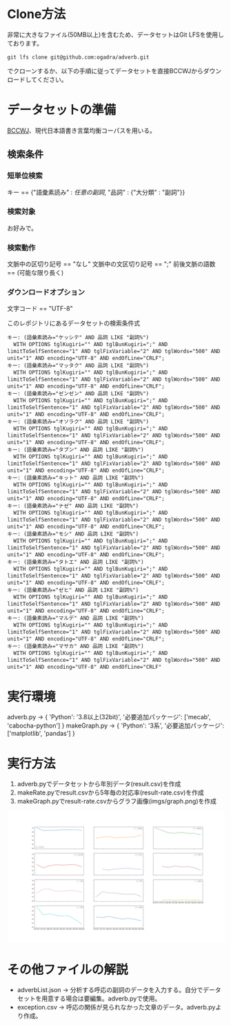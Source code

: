 # Clone方法
非常に大きなファイル(50MB以上)を含むため、データセットはGit LFSを使用しております。
```
git lfs clone git@github.com:ogadra/adverb.git
```
でクローンするか、以下の手順に従ってデータセットを直接BCCWJからダウンロードしてください。

# データセットの準備

[BCCWJ](https://chunagon.ninjal.ac.jp/)、現代日本語書き言葉均衡コーパスを用いる。

## 検索条件

### 短単位検索
キー == {"語彙素読み" : $任意の副詞$, "品詞" : {"大分類" : "副詞"}}

### 検索対象
お好みで。

### 検索動作
文脈中の区切り記号 == "なし"
文脈中の文区切り記号 == ";"
前後文脈の語数 == (可能な限り長く)

### ダウンロードオプション
文字コード == "UTF-8"

このレポジトリにあるデータセットの検索条件式
```
キー: (語彙素読み="ケッシテ" AND 品詞 LIKE "副詞%")
  WITH OPTIONS tglKugiri="" AND tglBunKugiri=";" AND limitToSelfSentence="1" AND tglFixVariable="2" AND tglWords="500" AND unit="1" AND encoding="UTF-8" AND endOfLine="CRLF";
キー: (語彙素読み="マッタク" AND 品詞 LIKE "副詞%")
  WITH OPTIONS tglKugiri="" AND tglBunKugiri=";" AND limitToSelfSentence="1" AND tglFixVariable="2" AND tglWords="500" AND unit="1" AND encoding="UTF-8" AND endOfLine="CRLF";
キー: (語彙素読み="ゼンゼン" AND 品詞 LIKE "副詞%")
  WITH OPTIONS tglKugiri="" AND tglBunKugiri=";" AND limitToSelfSentence="1" AND tglFixVariable="2" AND tglWords="500" AND unit="1" AND encoding="UTF-8" AND endOfLine="CRLF";
キー: (語彙素読み="オソラク" AND 品詞 LIKE "副詞%")
  WITH OPTIONS tglKugiri="" AND tglBunKugiri=";" AND limitToSelfSentence="1" AND tglFixVariable="2" AND tglWords="500" AND unit="1" AND encoding="UTF-8" AND endOfLine="CRLF";
キー: (語彙素読み="タブン" AND 品詞 LIKE "副詞%")
  WITH OPTIONS tglKugiri="" AND tglBunKugiri=";" AND limitToSelfSentence="1" AND tglFixVariable="2" AND tglWords="500" AND unit="1" AND encoding="UTF-8" AND endOfLine="CRLF";
キー: (語彙素読み="キット" AND 品詞 LIKE "副詞%")
  WITH OPTIONS tglKugiri="" AND tglBunKugiri=";" AND limitToSelfSentence="1" AND tglFixVariable="2" AND tglWords="500" AND unit="1" AND encoding="UTF-8" AND endOfLine="CRLF";
キー: (語彙素読み="ナゼ" AND 品詞 LIKE "副詞%")
  WITH OPTIONS tglKugiri="" AND tglBunKugiri=";" AND limitToSelfSentence="1" AND tglFixVariable="2" AND tglWords="500" AND unit="1" AND encoding="UTF-8" AND endOfLine="CRLF";
キー: (語彙素読み="モシ" AND 品詞 LIKE "副詞%")
  WITH OPTIONS tglKugiri="" AND tglBunKugiri=";" AND limitToSelfSentence="1" AND tglFixVariable="2" AND tglWords="500" AND unit="1" AND encoding="UTF-8" AND endOfLine="CRLF";
キー: (語彙素読み="タトエ" AND 品詞 LIKE "副詞%")
  WITH OPTIONS tglKugiri="" AND tglBunKugiri=";" AND limitToSelfSentence="1" AND tglFixVariable="2" AND tglWords="500" AND unit="1" AND encoding="UTF-8" AND endOfLine="CRLF";
キー: (語彙素読み="ゼヒ" AND 品詞 LIKE "副詞%")
  WITH OPTIONS tglKugiri="" AND tglBunKugiri=";" AND limitToSelfSentence="1" AND tglFixVariable="2" AND tglWords="500" AND unit="1" AND encoding="UTF-8" AND endOfLine="CRLF";
キー: (語彙素読み="マルデ" AND 品詞 LIKE "副詞%")
  WITH OPTIONS tglKugiri="" AND tglBunKugiri=";" AND limitToSelfSentence="1" AND tglFixVariable="2" AND tglWords="500" AND unit="1" AND encoding="UTF-8" AND endOfLine="CRLF";
キー: (語彙素読み="マサカ" AND 品詞 LIKE "副詞%")
  WITH OPTIONS tglKugiri="" AND tglBunKugiri=";" AND limitToSelfSentence="1" AND tglFixVariable="2" AND tglWords="500" AND unit="1" AND encoding="UTF-8" AND endOfLine="CRLF"
```

# 実行環境
adverb.py -> {
    'Python': '3.8以上(32bit)',
    '必要追加パッケージ': ['mecab', 'cabocha-python']
    }
makeGraph.py -> {
    'Python': '3系',
    '必要追加パッケージ': ['matplotlib', 'pandas']
    }
 
 # 実行方法
 1. adverb.pyでデータセットから年別データ(result.csv)を作成
 2. makeRate.pyでresult.csvから5年毎の対応率(result-rate.csv)を作成
 3. makeGraph.pyでresult-rate.csvからグラフ画像(imgs/graph.png)を作成
 
 ![graph.png](imgs/graph.png "作成されたグラフ画像")
 
 # その他ファイルの解説
 - adverbList.json -> 分析する呼応の副詞のデータを入力する。自分でデータセットを用意する場合は要編集。adverb.pyで使用。
 - exception.csv -> 呼応の関係が見られなかった文章のデータ。adverb.pyより作成。